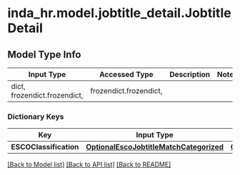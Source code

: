 # inda_hr.model.jobtitle_detail.JobtitleDetail

## Model Type Info
Input Type | Accessed Type | Description | Notes
------------ | ------------- | ------------- | -------------
dict, frozendict.frozendict,  | frozendict.frozendict,  |  | 

### Dictionary Keys
Key | Input Type | Accessed Type | Description | Notes
------------ | ------------- | ------------- | ------------- | -------------
**ESCOClassification** | [**OptionalEscoJobtitleMatchCategorized**](OptionalEscoJobtitleMatchCategorized.md) | [**OptionalEscoJobtitleMatchCategorized**](OptionalEscoJobtitleMatchCategorized.md) |  | [optional] 

[[Back to Model list]](../../README.md#documentation-for-models) [[Back to API list]](../../README.md#documentation-for-api-endpoints) [[Back to README]](../../README.md)

